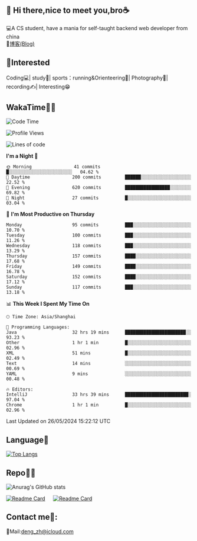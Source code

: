 👋 Hi there,nice to meet you,bro☕
---
💻A CS student, have a mania for self-taught backend web developer from china   
📌[博客(Blog)](https://github.com/HealUP/MyBlog)

 <!-- waka-box start -->
 <!-- waka-box end -->
 
🧲**Interested**
--
Coding💻| study📖| sports：running&Orienteering🏃‍| Photography📸| recording✍️| Interesting😁

WakaTime👨‍💻
---
<!--START_SECTION:waka-->
![Code Time](http://img.shields.io/badge/Code%20Time-1%2C192%20hrs%2059%20mins-blue)

![Profile Views](http://img.shields.io/badge/Profile%20Views-0-blue)

![Lines of code](https://img.shields.io/badge/From%20Hello%20World%20I%27ve%20Written-205.0%20thousand%20lines%20of%20code-blue)

**I'm a Night 🦉** 

```text
🌞 Morning                41 commits          █░░░░░░░░░░░░░░░░░░░░░░░░   04.62 % 
🌆 Daytime                200 commits         ██████░░░░░░░░░░░░░░░░░░░   22.52 % 
🌃 Evening                620 commits         █████████████████░░░░░░░░   69.82 % 
🌙 Night                  27 commits          █░░░░░░░░░░░░░░░░░░░░░░░░   03.04 % 
```
📅 **I'm Most Productive on Thursday** 

```text
Monday                   95 commits          ███░░░░░░░░░░░░░░░░░░░░░░   10.70 % 
Tuesday                  100 commits         ███░░░░░░░░░░░░░░░░░░░░░░   11.26 % 
Wednesday                118 commits         ███░░░░░░░░░░░░░░░░░░░░░░   13.29 % 
Thursday                 157 commits         ████░░░░░░░░░░░░░░░░░░░░░   17.68 % 
Friday                   149 commits         ████░░░░░░░░░░░░░░░░░░░░░   16.78 % 
Saturday                 152 commits         ████░░░░░░░░░░░░░░░░░░░░░   17.12 % 
Sunday                   117 commits         ███░░░░░░░░░░░░░░░░░░░░░░   13.18 % 
```


📊 **This Week I Spent My Time On** 

```text
🕑︎ Time Zone: Asia/Shanghai

💬 Programming Languages: 
Java                     32 hrs 19 mins      ███████████████████████░░   93.23 % 
Other                    1 hr 1 min          █░░░░░░░░░░░░░░░░░░░░░░░░   02.96 % 
XML                      51 mins             █░░░░░░░░░░░░░░░░░░░░░░░░   02.49 % 
Text                     14 mins             ░░░░░░░░░░░░░░░░░░░░░░░░░   00.69 % 
YAML                     9 mins              ░░░░░░░░░░░░░░░░░░░░░░░░░   00.48 % 

🔥 Editors: 
IntelliJ                 33 hrs 39 mins      ████████████████████████░   97.04 % 
Chrome                   1 hr 1 min          █░░░░░░░░░░░░░░░░░░░░░░░░   02.96 % 
```


 Last Updated on 26/05/2024 15:22:12 UTC
<!--END_SECTION:waka-->

Language🚀
---
[![Top Langs](https://github-readme-stats.vercel.app/api/top-langs/?username=HealUP&layout=compact&hide_border=true)](https://github.com/HealUP)

Repo🧑‍💻
---
![Anurag's GitHub stats](https://github-readme-stats.vercel.app/api?username=HealUP&count_private=true&show_icons=true&theme=gruvbox&hide_border=true) 

[![Readme Card](https://github-readme-stats.vercel.app/api/pin/?username=HealUP&repo=InternetEy&theme=transparent)](https://github.com/HealUP/InternetEy) &emsp;
[![Readme Card](https://github-readme-stats.vercel.app/api/pin/?username=HealUP&repo=CampusExperience&theme=transparent)](https://github.com/HealUP/CampusExperience)


Contact me📱:
---
📮Mail:deng_zh@icloud.com  
